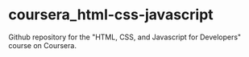 # coursera_html-css-javascript
Github repository for the "HTML, CSS, and Javascript for Developers" course on Coursera.
